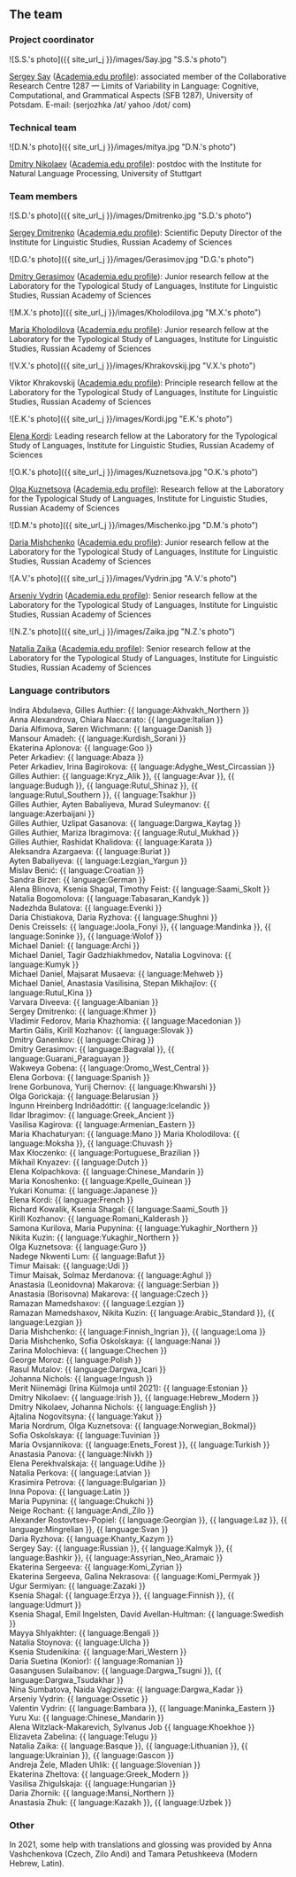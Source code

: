 ## The team

### Project coordinator

![S.S.'s photo]({{ site_url_j }}/images/Say.jpg "S.S.'s photo")

[Sergey Say](https://www.uni-potsdam.de/de/slavische-linguistik/team/dr-sergey-say) ([Academia.edu profile](https://uni-potsdam.academia.edu/SergeySay)): associated member of the Collaborative Research Centre 1287 — Limits of Variability in Language: Cognitive, Computational, and Grammatical Aspects (SFB 1287), University of Potsdam.
E-mail: (serjozhka /at/ yahoo /dot/ com)

### Technical team
![D.N.'s photo]({{ site_url_j }}/images/mitya.jpg "D.N.'s photo")

[Dmitry Nikolaev](https://dnikolaev.com) ([Academia.edu profile](https://su-se.academia.edu/DmitryNikolaev)): postdoc with the Institute for Natural Language Processing, University of Stuttgart

### Team members

![S.D.'s photo]({{ site_url_j }}/images/Dmitrenko.jpg "S.D.'s photo")

[Sergey Dmitrenko](https://iling.spb.ru/people/dmitrenko.html.ru) ([Academia.edu profile](https://iling-spb.academia.edu/SergeyDmitrenko)): Scientific Deputy Director of the Institute for Linguistic Studies, Russian Academy of Sciences

![D.G.'s photo]({{ site_url_j }}/images/Gerasimov.jpg "D.G.'s photo")

[Dmitry Gerasimov](https://iling.spb.ru/people/gerasimov.html.ru) ([Academia.edu profile](https://iling-spb.academia.edu/DmitryGerasimov)): Junior research fellow at the Laboratory for the Typological Study of Languages, Institute for Linguistic Studies, Russian Academy of Sciences

![M.X.'s photo]({{ site_url_j }}/images/Kholodilova.jpg "M.X.'s photo")

[Maria Kholodilova](https://iling.spb.ru/people/kholodilova.html.ru) ([Academia.edu profile](https://iling-spb.academia.edu/MariaKholodilova)): Junior research fellow at the Laboratory for the Typological Study of Languages, Institute for Linguistic Studies, Russian Academy of Sciences

![V.X.'s photo]({{ site_url_j }}/images/Khrakovskij.jpg "V.X.'s photo")

Viktor Khrakovskij ([Academia.edu profile](https://independent.academia.edu/%D0%92%D0%B8%D0%BA%D1%82%D0%BE%D1%80%D0%A5%D1%80%D0%B0%D0%BA%D0%BE%D0%B2%D1%81%D0%BA%D0%B8%D0%B9)): Principle research fellow at the Laboratory for the Typological Study of Languages, Institute for Linguistic Studies, Russian Academy of Sciences

![E.K.'s photo]({{ site_url_j }}/images/Kordi.jpg "E.K.'s photo")

[Elena Kordi](https://iling.spb.ru/people/kordi.html.ru): Leading research fellow at the Laboratory for the Typological Study of Languages, Institute for Linguistic Studies, Russian Academy of Sciences

![O.K.'s photo]({{ site_url_j }}/images/Kuznetsova.jpg "O.K.'s photo")

[Olga Kuznetsova](https://iling.spb.ru/people/kuznetsova_o.html.ru) ([Academia.edu profile](https://iling-spb.academia.edu/OlgaKouznetsova)): Research fellow at the Laboratory for the Typological Study of Languages, Institute for Linguistic Studies, Russian Academy of Sciences

![D.M.'s photo]({{ site_url_j }}/images/Mischenko.jpg "D.M.'s photo")

[Daria Mishchenko](https://iling.spb.ru/people/mishchenko.html.ru) ([Academia.edu profile](https://iling-spb.academia.edu/DariaMishchenko)): Junior research fellow at the Laboratory for the Typological Study of Languages, Institute for Linguistic Studies, Russian Academy of Sciences

![A.V.'s photo]({{ site_url_j }}/images/Vydrin.jpg "A.V.'s photo")

[Arseniy Vydrin](https://iling.spb.ru/people/vydrin.html.ru) ([Academia.edu profile](https://iling-spb.academia.edu/ArseniyVydrin)): Senior research fellow at the Laboratory for the Typological Study of Languages, Institute for Linguistic Studies, Russian Academy of Sciences

![N.Z.'s photo]({{ site_url_j }}/images/Zaika.jpg "N.Z.'s photo")

[Natalia Zaika](https://iling.spb.ru/people/zaika.html.ru) ([Academia.edu profile](https://iling-spb.academia.edu/%D0%97%D0%B0%D0%B8%D0%BA%D0%B0%D0%9D%D0%B0%D1%82%D0%B0%D0%BB%D1%8C%D1%8F)): Senior research fellow at the Laboratory for the Typological Study of Languages, Institute for Linguistic Studies, Russian Academy of Sciences

### Language contributors

Indira Abdulaeva, Gilles Authier: {{ language:Akhvakh_Northern }}  
Anna Alexandrova, Chiara Naccarato: {{ language:Italian }}  
Daria Alfimova, Søren Wichmann: {{ language:Danish }}  
Mansour Amadeh: {{ language:Kurdish_Sorani }}  
Ekaterina Aplonova: {{ language:Goo }}  
Peter Arkadiev: {{ language:Abaza }}  
Peter Arkadiev, Irina Bagirokova: {{ language:Adyghe_West_Circassian }}  
Gilles Authier: {{ language:Kryz_Alik }}, {{ language:Avar }}, {{ language:Budugh }}, {{ language:Rutul_Shinaz }}, {{ language:Rutul_Southern }}, {{ language:Tsakhur }}  
Gilles Authier, Ayten Babaliyeva, Murad Suleymanov: {{ language:Azerbaijani }}  
Gilles Authier, Uzlipat Gasanova: {{ language:Dargwa_Kaytag }}  
Gilles Authier, Mariza Ibragimova: {{ language:Rutul_Mukhad }}  
Gilles Authier, Rashidat Khalidova: {{ language:Karata }}  
Aleksandra Azargaeva: {{ language:Buriat }}  
Ayten Babaliyeva: {{ language:Lezgian_Yargun }}  
Mislav Benić: {{ language:Croatian }}  
Sandra Birzer: {{ language:German }}  
Alena Blinova, Ksenia Shagal, Timothy Feist: {{ language:Saami_Skolt }}  
Natalia Bogomolova: {{ language:Tabasaran_Kandyk }}   
Nadezhda Bulatova: {{ language:Evenki }}  
Daria Chistiakova, Daria Ryzhova: {{ language:Shughni }}  
Denis Creissels: {{ language:Joola_Fonyi }}, {{ language:Mandinka }}, {{ language:Soninke }}, {{ language:Wolof }}  
Michael Daniel: {{ language:Archi }}  
Michael Daniel, Tagir Gadzhiakhmedov, Natalia Logvinova: {{ language:Kumyk }}  
Michael Daniel, Majsarat Musaeva: {{ language:Mehweb }}  
Michael Daniel, Anastasia Vasilisina, Stepan Mikhajlov: {{ language:Rutul_Kina }}  
Varvara Diveeva: {{ language:Albanian }}  
Sergey Dmitrenko: {{ language:Khmer }}  
Vladimir Fedorov, Maria Khazhomia: {{ language:Macedonian }}  
Martin Gális, Kirill Kozhanov: {{ language:Slovak }}  
Dmitry Ganenkov:  {{ language:Chirag }}  
Dmitry Gerasimov: {{ language:Bagvalal }}, {{ language:Guarani_Paraguayan }}  
Wakweya Gobena:  {{ language:Oromo_West_Central }}  
Elena Gorbova: {{ language:Spanish }}  
Irene Gorbunova, Yurij Chernov:  {{ language:Khwarshi }}  
Olga Gorickaja: {{ language:Belarusian }}  
Ingunn Hreinberg Indriðadóttir: {{ language:Icelandic }}  
Ildar Ibragimov: {{ language:Greek_Ancient }}  
Vasilisa Kagirova: {{ language:Armenian_Eastern }}  
Maria Khachaturyan: {{ language:Mano }}
Maria Kholodilova: {{ language:Moksha }}, {{ language:Chuvash }}  
Max Kłoczenko: {{ language:Portuguese_Brazilian }}  
Mikhail Knyazev: {{ language:Dutch }}  
Elena Kolpachkova: {{ language:Chinese_Mandarin }}  
Maria Konoshenko: {{ language:Kpelle_Guinean }}  
Yukari Konuma: {{ language:Japanese }}  
Elena Kordi: {{ language:French }}  
Richard Kowalik, Ksenia Shagal: {{ language:Saami_South }}  
Kirill Kozhanov: {{ language:Romani_Kalderash }}  
Samona Kurilova, Maria Pupynina: {{ language:Yukaghir_Northern }}  
Nikita Kuzin: {{ language:Yukaghir_Northern }}  
Olga Kuznetsova: {{ language:Guro }}  
Nadege Nkwenti Lum:  {{ language:Bafut }}  
Timur Maisak: {{ language:Udi }}  
Timur Maisak, Solmaz Merdanova: {{ language:Aghul }}  
Anastasia (Leonidovna) Makarova: {{ language:Serbian }}  
Anastasia (Borisovna) Makarova: {{ language:Czech }}  
Ramazan Mamedshaxov: {{ language:Lezgian }}  
Ramazan Mamedshaxov, Nikita Kuzin: {{ language:Arabic_Standard }}, {{ language:Lezgian }}  
Daria Mishchenko: {{ language:Finnish_Ingrian }}, {{ language:Loma }}  
Daria Mishchenko, Sofia Oskolskaya: {{ language:Nanai }}  
Zarina Molochieva: {{ language:Chechen }}  
George Moroz: {{ language:Polish }}  
Rasul Mutalov: {{ language:Dargwa_Icari }}  
Johanna Nichols: {{ language:Ingush }}  
Merit Niinemägi (Irina Külmoja until 2021): {{ language:Estonian }}  
Dmitry Nikolaev: {{ language:Irish }}, {{ language:Hebrew_Modern }}  
Dmitry Nikolaev, Johanna Nichols: {{ language:English }}  
Ajtalina Nogovitsyna: {{ language:Yakut }}  
Maria Nordrum, Olga Kuznetsova: {{ language:Norwegian_Bokmal}}  
Sofia Oskolskaya: {{ language:Tuvinian }}  
Maria Ovsjannikova: {{ language:Enets_Forest }}, {{ language:Turkish }}  
Anastasia Panova: {{ language:Nivkh }}  
Elena Perekhvalskaja: {{ language:Udihe }}  
Natalia Perkova: {{ language:Latvian }}  
Krasimira Petrova: {{ language:Bulgarian }}  
Inna Popova: {{ language:Latin }}  
Maria Pupynina: {{ language:Chukchi }}  
Neige Rochant: {{ language:Andi_Zilo }}  
Alexander Rostovtsev-Popiel: {{ language:Georgian }},  {{ language:Laz }},  {{ language:Mingrelian }},   {{ language:Svan }}  
Daria Ryzhova: {{ language:Khanty_Kazym }}  
Sergey Say: {{ language:Russian }}, {{ language:Kalmyk }}, {{ language:Bashkir }}, {{ language:Assyrian_Neo_Aramaic }}  
Ekaterina Sergeeva: {{ language:Komi_Zyrian }}  
Ekaterina Sergeeva, Galina Nekrasova: {{ language:Komi_Permyak }}  
Ugur Sermiyan: {{ language:Zazaki }}  
Ksenia Shagal: {{ language:Erzya }}, {{ language:Finnish }}, {{ language:Udmurt }}  
Ksenia Shagal, Emil Ingelsten, David Avellan-Hultman: {{ language:Swedish }}  
Mayya Shlyakhter: {{ language:Bengali }}  
Natalia Stoynova: {{ language:Ulcha }}  
Ksenia Studenikina: {{ language:Mari_Western }}  
Daria Suetina (Konior): {{ language:Romanian }}  
Gasangusen Sulaibanov:  {{ language:Dargwa_Tsugni }}, {{ language:Dargwa_Tsudakhar }}  
Nina Sumbatova, Naida Vagizieva:  {{ language:Dargwa_Kadar }}  
Arseniy Vydrin: {{ language:Ossetic }}  
Valentin Vydrin: {{ language:Bambara }}, {{ language:Maninka_Eastern }}  
Yuru Xu: {{ language:Chinese_Mandarin }}  
Alena Witzlack-Makarevich, Sylvanus Job {{ language:Khoekhoe }}
Elizaveta Zabelina: {{ language:Telugu }}  
Natalia Zaika: {{ language:Basque }}, {{ language:Lithuanian }}, {{ language:Ukrainian }}, {{ language:Gascon }}  
Andreja Žele, Mladen Uhlik: {{ language:Slovenian }}  
Ekaterina Zheltova: {{ language:Greek_Modern }}  
Vasilisa Zhigulskaja: {{ language:Hungarian }}  
Daria Zhornik: {{ language:Mansi_Northern }}  
Anastasia Zhuk: {{ language:Kazakh }}, {{ language:Uzbek }}   

### Other

In 2021, some help with translations and glossing was provided by Anna Vashchenkova (Czech, Zilo Andi) and Tamara Petushkeeva (Modern Hebrew, Latin).  
